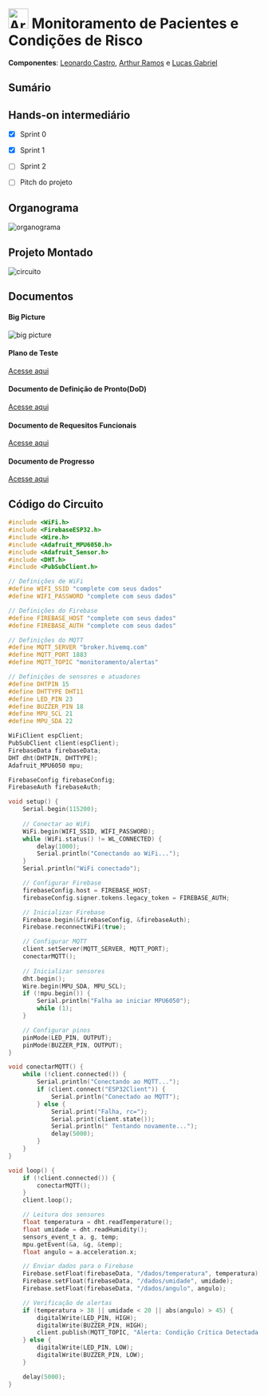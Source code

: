 # <img src="https://upload.wikimedia.org/wikipedia/commons/8/87/Arduino_Logo.svg" alt="Arduino Logo" width="40"> Monitoramento de Pacientes e Condições de Risco 

**Componentes**: [Leonardo Castro](https://github.com/thetwelvedev), [Arthur Ramos](https://github.com/ArthurRamos26) e [Lucas Gabriel](https://github.com/lucasrocha777)

## Sumário
<!--
fazer sumário
-->

## Hands-on intermediário

- [x] Sprint 0
- [x] Sprint 1
- [ ] Sprint 2
- [ ] Pitch do projeto


## Organograma
![organograma](./imagens/organograma.png)

## Projeto Montado
![circuito](./imagens/circuito-montado.jpg)

## Documentos

#### Big Picture
![big picture](./imagens/Big%20Picture.png)

#### Plano de Teste
[Acesse aqui](./docs/Plano_de_testes_arkham.pdf)

#### Documento de Definição de Pronto(DoD)
[Acesse aqui](./docs/Definição%20de%20Pronto%20Arkham.pdf)

#### Documento de Requesitos Funcionais
[Acesse aqui](./docs/Requisitos_Funcionais_Arkham.pdf)

#### Documento de Progresso
[Acesse aqui](./docs/Documento%20de%20progresso_Arkham.pdf)

<!--
#### Slide do Pitch
[Acesse aqui](./)


#### Esqeuema de Conexões
[Acesse aqui](./imagens/)

##### Pinagem

-->

## Código do Circuito
```C
#include <WiFi.h>
#include <FirebaseESP32.h>
#include <Wire.h>
#include <Adafruit_MPU6050.h>
#include <Adafruit_Sensor.h>
#include <DHT.h>
#include <PubSubClient.h>

// Definições de WiFi
#define WIFI_SSID "complete com seus dados"
#define WIFI_PASSWORD "complete com seus dados"

// Definições do Firebase
#define FIREBASE_HOST "complete com seus dados"
#define FIREBASE_AUTH "complete com seus dados"

// Definições do MQTT
#define MQTT_SERVER "broker.hivemq.com"
#define MQTT_PORT 1883
#define MQTT_TOPIC "monitoramento/alertas"

// Definições de sensores e atuadores
#define DHTPIN 15
#define DHTTYPE DHT11
#define LED_PIN 23
#define BUZZER_PIN 18
#define MPU_SCL 21
#define MPU_SDA 22

WiFiClient espClient;
PubSubClient client(espClient);
FirebaseData firebaseData;
DHT dht(DHTPIN, DHTTYPE);
Adafruit_MPU6050 mpu;

FirebaseConfig firebaseConfig;
FirebaseAuth firebaseAuth;

void setup() {
    Serial.begin(115200);
    
    // Conectar ao WiFi
    WiFi.begin(WIFI_SSID, WIFI_PASSWORD);
    while (WiFi.status() != WL_CONNECTED) {
        delay(1000);
        Serial.println("Conectando ao WiFi...");
    }
    Serial.println("WiFi conectado");

    // Configurar Firebase
    firebaseConfig.host = FIREBASE_HOST;
    firebaseConfig.signer.tokens.legacy_token = FIREBASE_AUTH;

    // Inicializar Firebase
    Firebase.begin(&firebaseConfig, &firebaseAuth);
    Firebase.reconnectWiFi(true);

    // Configurar MQTT
    client.setServer(MQTT_SERVER, MQTT_PORT);
    conectarMQTT();
    
    // Inicializar sensores
    dht.begin();
    Wire.begin(MPU_SDA, MPU_SCL);
    if (!mpu.begin()) {
        Serial.println("Falha ao iniciar MPU6050");
        while (1);
    }

    // Configurar pinos
    pinMode(LED_PIN, OUTPUT);
    pinMode(BUZZER_PIN, OUTPUT);
}

void conectarMQTT() {
    while (!client.connected()) {
        Serial.println("Conectando ao MQTT...");
        if (client.connect("ESP32Client")) {
            Serial.println("Conectado ao MQTT");
        } else {
            Serial.print("Falha, rc=");
            Serial.print(client.state());
            Serial.println(" Tentando novamente...");
            delay(5000);
        }
    }
}

void loop() {
    if (!client.connected()) {
        conectarMQTT();
    }
    client.loop();

    // Leitura dos sensores
    float temperatura = dht.readTemperature();
    float umidade = dht.readHumidity();
    sensors_event_t a, g, temp;
    mpu.getEvent(&a, &g, &temp);
    float angulo = a.acceleration.x;

    // Enviar dados para o Firebase
    Firebase.setFloat(firebaseData, "/dados/temperatura", temperatura);
    Firebase.setFloat(firebaseData, "/dados/umidade", umidade);
    Firebase.setFloat(firebaseData, "/dados/angulo", angulo);

    // Verificação de alertas
    if (temperatura > 38 || umidade < 20 || abs(angulo) > 45) {
        digitalWrite(LED_PIN, HIGH);
        digitalWrite(BUZZER_PIN, HIGH);
        client.publish(MQTT_TOPIC, "Alerta: Condição Crítica Detectada!");
    } else {
        digitalWrite(LED_PIN, LOW);
        digitalWrite(BUZZER_PIN, LOW);
    }

    delay(5000);
}

```
